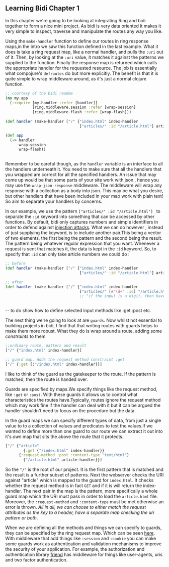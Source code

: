 ## Learning Bidi Chapter 1

In this chapter we're going to be looking at integrating Ring and bidi together to form a nice mini project. As bidi is 
very data oriented it makes it very simple to inspect, traverse and manipulate the routes any way you like. 

Using the `make-handler` function to define our routes in ring response maps,in the intro we saw this function defined in the last example. What it does is take a ring request map, like a normal handler, and pulls the `:uri` out of it. Then, by looking at the `:uri` value, it matches it against the patterns we supplied to the function. Finally the response map is returned which calls the appropriate handler for the requested resource. The job is essentially what compojure's `defroutes` do but more explicitly. The benefit is that it is quite simple to wrap middleware around, as it's just a normal clojure function.  

  ```Clojure
  ;; courtesy of the bidi readme
  (ns my.app
    (:require [my.handler :refer [handler]]
              [ring.middleware.session :refer [wrap-session]
              [ring.middleware.flash :refer [wrap-flash]))
              
  (def handler (make-handler ["/" {"index.html" index-handler
                                   ["articles/" :id "/article.html"] article-handler}]))
  
  (def app
    (-> handler
        wrap-session
        wrap-flash))
                                      
  ```
 
Remember to be careful though, as the `handler` variable is an interface to all the handlers underneath it. You need to make sure that all the handlers that you wrapped are correct for all the specified handlers. An issue that may come up would be that some parts of your site work with json , hence you may use the `wrap-json-response` middleware. The middleware will wrap any response with a collection as a body into json. This may be what you desire, but other handlers that have been included in your map work with plain text! So aim to separate your handlers by concerns. 
 
In our example, we use the pattern ```["articles/" :id "/article.html"] ``` to separate the `:id` keyword into something that can be accessed by other functions. By default, bidi only captures numbers and simple identifiers in order to defend against [injection attacks](https://lispcast.com/clojure-web-security/). What we can do however , instead of just supplying the keyword, is to include another pair.This being a vector of two elements, the first being the pattern and the second being the result. The pattern being whatever regular expression that you want. Whenever a request is sent that matches it, the data is kept in the `:id` keyword. So, to specify that `:id` can only take article numbers we could do :

  ```Clojure
  ;; before
  (def handler (make-handler ["/" {"index.html" index-handler
                                   ["articles/" :id "/article.html"] article-handler}]))
  
  ;; after
  (def handler (make-handler ["/" {"index.html" index-handler
                                   ["articles/" [#"\d+" :id] "/article.html"] article-handler}]))
                                   ;; "if the input is a digit, then have the keyword bound to the value"
                                   
  ```
 
 -- to do show how to define selected input methods like :get :post etc.
 
The next thing we're going to look at are `guards`. Now whilst not essential to building projects in bidi, I find that that writing routes with guards helps to make them more robust. What they do is wrap around a route, adding some *constraints* to them  

  ```Clojure
  ;;ordinary route, pattern and result
  ["/" {"index.html" index-handler}]
  
  ;; guard map. Adds the request method constraint :get
  ["/" {:get {:"/index.html" index-handler}}]
  ```
I like to think of the guard as the gatekeeper to the route. If the pattern is matched, then the route is handed over.

Guards are specified by maps.We specify things like the request method, like `:get` or `:post`. With these guards it allows us to control what characteristics the routes have.Typically, routes ignore the request method which may work fine if the handler can deal with it but it can be argued the handler shouldn't need to focus on the procedure but the data. 

In the guard maps we can specify different types of data, from just a single value to to a collection of values and predicates to test the values.If we wanted to define more than one guard to our route we can extract it out into it's *own* map that sits the above the route that it protects. 

  ```Clojure
  ["/" {"article" 
          {:get {"/index.html" index-handler}}
        {:request-method :post :content-type "text/html"}
          {"/article.html" article-handler}}]
  ```
So the `"/"` is the root of our  project. It is the first pattern that is matched and the result is a further subset of patterns. Next the webserver checks the URI against "article" which is mapped to the guard for `index.html`. It checks whether the request method is in fact `GET` and if it is will return the index-handler. The next pair in the map is the pattern, more specifically a whole guard map which the URI must pass in order to load the `article.html` file. Moreover, the `:request-method` and `:content-type` must be met otherwise an error is thrown. *All in all, we can choose to either match the request attributes as the key to a header, have a separate map checking the uri pattern or both*.

When we are defining all the methods and things we can specify to guards, they can be specified by the ring request map. Which can be seen [here](https://github.com/Alex-Bakic/Wiki/blob/master/Learning-Ring/intro.md). With middleware that add things like `:session` and `:cookie` you can make some guards work as authentication and validation mechanisms to improve the security of your application. For example, the authorization and authentication library [friend](https://github.com/cemerick/friend) has middleware for things like user-agents, uris and two factor authentication.
